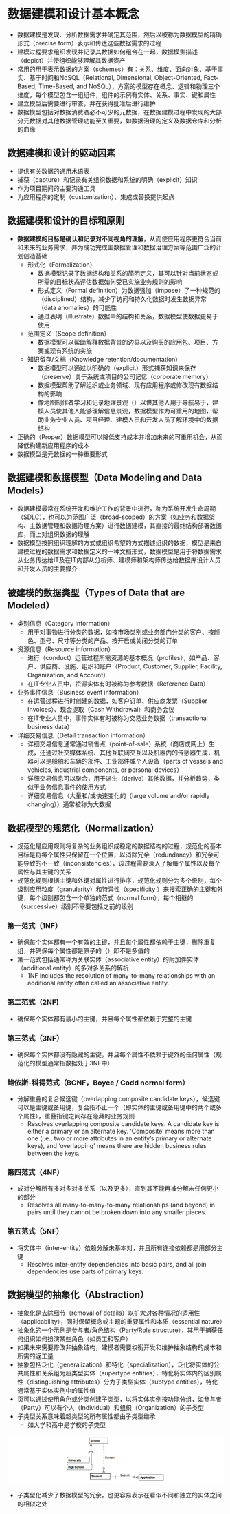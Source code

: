 # 数据建模和设计基本概念

- 数据建模是发现、分析数据需求并确定其范围，然后以被称为数据模型的精确形式（precise form）表示和传达这些数据需求的过程
- 建模过程要求组织发现并记录其数据如何组合在一起，数据模型描述（depict）并使组织能够理解其数据资产
- 常用的用于表示数据的方案（schemes）有：关系、维度、面向对象、基于事实、基于时间和NoSQL（Relational, Dimensional, Object-Oriented, Fact-Based, Time-Based, and NoSQL），方案的模型存在概念、逻辑和物理三个维度，每个模型包含一组组件，组件的示例有实体、关系、事实、键和属性
- 建立模型后需要进行审查，并在获得批准后进行维护
- 数据模型包括对数据消费者必不可少的元数据，在数据建模过程中发现的大部分元数据对其他数据管理功能至关重要，如数据治理的定义及数据仓库和分析的血缘

## 数据建模和设计的驱动因素

- 提供有关数据的通用术语表
- 捕获（capture）和记录有关组织数据和系统的明确（explicit）知识
- 作为项目期间的主要沟通工具
- 为应用程序的定制（customization）、集成或替换提供起点

## 数据建模和设计的目标和原则

- **数据建模的目标是确认和记录对不同视角的理解**，从而使应用程序更符合当前和未来的业务需求，并为成功完成主数据管理和数据治理方案等范围广泛的计划创造基础
  - 形式化（Formalization）
    - 数据模型记录了数据结构和关系的简明定义，其可以针对当前状态或所需的目标状态评估数据如何受已实施业务规则的影响
    - 形式定义（Formal definition）为数据强加（impose）了一种规范的（disciplined）结构，减少了访问和持久化数据时发生数据异常（data anomalies）的可能性
    - 通过表明（illustrate）数据中的结构和关系，数据模型使数据更易于使用
  - 范围定义（Scope definition）
    - 数据模型可以帮助解释数据背景的边界以及购买的应用包、项目、方案或现有系统的实施
  - 知识留存/文档（Knowledge retention/documentation）
    - 数据模型可以通过以明确的（explicit）形式捕获知识来保存（preserve）关于系统或项目的公司记忆（corporate memory）
    - 数据模型帮助了解组织或业务领域、现有应用程序或修改现有数据结构的影响
    - 像地图制作者学习和记录地理景观（）以供其他人用于导航易于，建模人员使其他人能够理解信息景观，数据模型作为可重用的地图，帮助业务专业人员、项目经理、建模人员和开发人员了解环境中的数据结构
- 正确的（Proper）数据模型可以降低支持成本并增加未来的可重用机会，从而降低构建新应用程序的成本
- 数据模型是元数据的一种重要形式

## 数据建模和数据模型（Data Modeling and Data Models）

- 数据建模最常在系统开发和维护工作的背景中进行，称为系统开发生命周期（SDLC），也可以为范围广泛（broad-scoped）的方案（如业务和数据架构、主数据管理和数据治理方案）进行数据建模，其直接的最终结构部署数据库，而上对组织数据的理解
- 数据模型按照组织理解的方式或组织希望的方式描述组织的数据，模型是来自建模过程的数据需求和数据定义的一种文档形式，数据模型是用于将数据需求从业务传达给IT及在IT内部从分析师、建模师和架构师传达给数据库设计人员和开发人员的主要媒介

## 被建模的数据类型（Types of Data that are Modeled）

- 类别信息（Category information）
  - 用于对事物进行分类的数据，如按市场类别或业务部门分类的客户、按颜色、型号、尺寸等分类的产品、按开启或关闭分类的订单
- 资源信息（Resource information）
  - 进行（conduct）运营过程所需资源的基本概况（profiles），如产品、客户、供应商、设施、组织和账户（Product, Customer, Supplier, Facility, Organization, and Account）
  - 在IT专业人员中，资源实体有时被称为参考数据（Reference Data）
- 业务事件信息（Business event information）
  - 在运营过程进行时创建的数据，如客户订单、供应商发票（Supplier Invoices）、现金提取（Cash Withdrawal）和商务会议
  - 在IT专业人员中，事件实体有时被称为交易业务数据（transactional business data）
- 详细交易信息（Detail transaction information）
  - 详细交易信息通常通过销售点（point-of-sale）系统（商店或网上）生成，还通过社交媒体系统、其他互联网交互以及机器内的传感器生成，机器可以是船舶和车辆的部件、工业部件或个人设备（parts of vessels and vehicles, industrial components, or personal devices）
  - 详细交易信息可以聚合，用于派生（derive）其他数据，并分析趋势，类似于业务信息事件的使用方式
  - 详细交易信息（大量和/或快速变化的（large volume and/or rapidly changing））通常被称为大数据

## 数据模型的规范化（Normalization）

- 规范化是应用规则将复杂的业务组织成稳定的数据结构的过程，规范化的基本目标是将每个属性只保留在一个位置，以消除冗余（redundancy）和冗余可能导致的不一致（inconsistencies），该过程需要深入了解每个属性以及每个属性与其主键的关系
- 规范化规则根据主键和外键对属性进行排序，规范化规则分为多个级别，每个级别应用粒度（granularity）和特异性（specificity ）来搜索正确的主键和外键，每个级别都包含一个单独的范式（normal form），每个相继的（successive）级别不需要包括之前的级别

### 第一范式（1NF）

- 确保每个实体都有一个有效的主键，并且每个属性都依赖于主键，删除重复组，并确保每个属性都是原子的（）即不是多值的
- 第一范式包括通常称为关联实体（associative entity）的附加件实体（additional entity）的多对多关系的解析
  - 1NF includes the resolution of many-to-many relationships with an additional entity often called an associative entity.

### 第二范式（2NF)

- 确保每个实体都有最小的主键，并且每个属性都依赖于完整的主键

### 第三范式（3NF）

- 确保每个实体都没有隐藏的主键，并且每个属性不依赖于键外的任何属性（规范化的模型通常指数据处于3NF中）

### 鲍依斯-科得范式（BCNF，Boyce / Codd normal form）

- 分解重叠的复合候选键（overlapping composite candidate keys），候选键可以是主键或备用键，复合指不止一个（即实体的主键或备用键中的两个或多个属性），重叠指键之间存在隐藏的业务规则
  - Resolves overlapping composite candidate keys. A candidate key is either a primary or an alternate key. ‘Composite’ means more than one (i.e., two or more attributes in an entity’s primary or alternate keys), and ‘overlapping’ means there are hidden business rules between the keys.

### 第四范式（4NF）

- 成对分解所有多对多对多关系（以及更多），直到其不能再被分解未任何更小的部分
  - Resolves all many-to-many-to-many relationships (and beyond) in pairs until they cannot be broken down into any smaller pieces.

### 第五范式（5NF）

- 将实体中（inter-entity）依赖分解未基本对，并且所有连接依赖都是用部分主键
  - Resolves inter-entity dependencies into basic pairs, and all join dependencies use parts of primary keys.

## 数据模型的抽象化（Abstraction）

- 抽象化是去除细节（removal of details）以扩大对各种情况的适用性（applicability），同时保留概念或主题的重要属性和本质（essential nature）
- 抽象化的一个示例是参与者/角色结构（Party/Role structure），其用于捕获任何组织如何扮演某些角色（如员工和客户）
- 如果未来需要修改非抽象结构，建模者需要权衡开发和维护抽象结构的成本和所需的返工量
- 抽象包括泛化（generalization）和特化（specialization），泛化将实体的公共属性和关系组为超类型实体（supertype entities），特化将实体内的区别属性（distinguishing attributes）分为子类型实体（subtype entities），特化通常基于实体实例中的属性值
- 页可以通过使用角色或分类创建子类型，以将实体实例按功能分组，如参与者（Party）可以有个人（Individual）和组织（Organization）的子类型
- 子类型关系意味着超类型的所有属性都由子类型继承
  - 如大学和高中是学校的子类型

![](assets/数据建模和设计基本概念/超类型和子类型关系.jpg)

- 子类型化减少了数据模型的冗余，也更容易表示在看似不同和独立的实体之间的相似之处